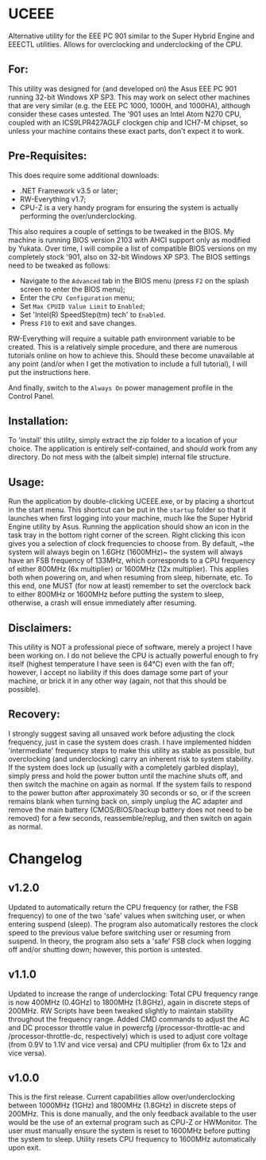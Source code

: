 # UCEEE
Alternative utility for the EEE PC 901 similar to the Super Hybrid Engine and EEECTL utilities. Allows for overclocking and underclocking of the CPU.

## For:
This utility was designed for (and developed on) the Asus EEE PC 901 running 32-bit Windows XP SP3. This may work on select other machines that are very similar (e.g. the EEE PC 1000, 1000H, and 1000HA), although consider these cases untested. The '901 uses an Intel Atom N270 CPU, coupled with an ICS9LPR427AGLF clockgen chip and ICH7-M chipset, so unless your machine contains these exact parts, don't expect it to work.

## Pre-Requisites:
This does require some additional downloads:
 - .NET Framework v3.5 or later;
 - RW-Everything v1.7;
 - CPU-Z is a very handy program for ensuring the system is actually performing the over/underclocking.

This also requires a couple of settings to be tweaked in the BIOS. My machine is running BIOS version 2103 with AHCI support only as modified by Yukata. Over time, I will compile a list of compatible BIOS versions on my completely stock '901, also on 32-bit Windows XP SP3. The BIOS settings need to be tweaked as follows:

 - Navigate to the `Advanced` tab in the BIOS menu (press `F2` on the splash screen to enter the BIOS menu);
 - Enter the `CPU Configuration` menu;
 - Set `Max CPUID Value Limit` to `Enabled`;
 - Set 'Intel(R) SpeedStep(tm) tech' to `Enabled`.
 - Press `F10` to exit and save changes.

RW-Everything will require a suitable path environment variable to be created. This is a relatively simple procedure, and there are numerous tutorials online on how to achieve this. Should these become unavailable at any point (and/or when I get the motivation to include a full tutorial), I will put the instructions here.

And finally, switch to the `Always On` power management profile in the Control Panel.

## Installation:
To 'install' this utility, simply extract the zip folder to a location of your choice. The application is entirely self-contained, and should work from any directory. Do not mess with the (albeit simple) internal file structure.

## Usage:
Run the application by double-clicking UCEEE.exe, or by placing a shortcut in the start menu. This shortcut can be put in the `startup` folder so that it launches when first logging into your machine, much like the Super Hybrid Engine utility by Asus. Running the application should show an icon in the task tray in the bottom right corner of the screen. Right clicking this icon gives you a selection of clock frequencies to choose from. By default, ~the system will always begin on 1.6GHz (1600MHz)~ the system will always have an FSB frequency of 133MHz, which corresponds to a CPU frequency of either 800MHz (6x multiplier) or 1600MHz (12x multiplier). This applies both when powering on, and when resuming from sleep, hibernate, etc. To this end, one MUST (for now at least) remember to set the overclock back to either 800MHz or 1600MHz before putting the system to sleep, otherwise, a crash will ensue immediately after resuming.

## Disclaimers:
This utility is NOT a professional piece of software, merely a project I have been working on. I do not believe the CPU is actually powerful enough to fry itself (highest temperature I have seen is 64°C) even with the fan off; however, I accept no liability if this does damage some part of your machine, or brick it in any other way (again, not that this should be possible).

## Recovery:
I strongly suggest saving all unsaved work before adjusting the clock frequency, just in case the system does crash. I have implemented hidden 'intermediate' frequency steps to make this utility as stable as possible, but overclocking (and underclocking) carry an inherent risk to system stability. If the system does lock up (usually with a completely garbled display), simply press and hold the power button until the machine shuts off, and then switch the machine on again as normal. If the system fails to respond to the power button after approximately 30 seconds or so, or if the screen remains blank when turning back on, simply unplug the AC adapter and remove the main battery (CMOS/BIOS/backup battery does not need to be removed) for a few seconds, reassemble/replug, and then switch on again as normal.

# Changelog
## v1.2.0
Updated to automatically return the CPU frequency (or rather, the FSB frequency) to one of the two 'safe' values when switching user, or when entering suspend (sleep). The program also automatically restores the clock speed to the previous value before switching user or resuming from suspend. In theory, the program also sets a 'safe' FSB clock when logging off and/or shutting down; however, this portion is untested.

## v1.1.0
Updated to increase the range of underclocking: Total CPU frequency range is now 400MHz (0.4GHz) to 1800MHz (1.8GHz), again in discrete steps of 200MHz. RW Scripts have been tweaked slightly to maintain stability throughout the frequency range. Added CMD commands to adjust the AC and DC processor throttle value in powercfg (/processor-throttle-ac and /processor-throttle-dc, respectively) which is used to adjust core voltage (from 0.9V to 1.1V and vice versa) and CPU multiplier (from 6x to 12x and vice versa).

## v1.0.0
This is the first release. Current capabilities allow over/underclocking between 1000MHz (1GHz) and 1800MHz (1.8GHz) in discrete steps of 200MHz. This is done manually, and the only feedback available to the user would be the use of an external program such as CPU-Z or HWMonitor. The user must manually ensure the system is reset to 1600MHz before putting the system to sleep. Utility resets CPU frequency to 1600MHz automatically upon exit.
